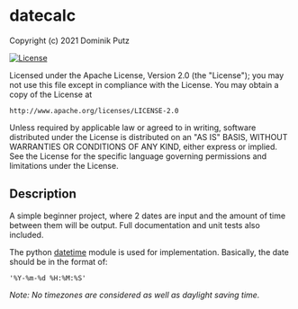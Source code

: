 # datecalc

Copyright (c) 2021 Dominik Putz

[![License](https://img.shields.io/badge/License-Apache%202.0-blue.svg)](https://opensource.org/licenses/Apache-2.0)

Licensed under the Apache License, Version 2.0 (the "License");
you may not use this file except in compliance with the License.
You may obtain a copy of the License at

    http://www.apache.org/licenses/LICENSE-2.0

Unless required by applicable law or agreed to in writing, software
distributed under the License is distributed on an "AS IS" BASIS,
WITHOUT WARRANTIES OR CONDITIONS OF ANY KIND, either express or implied.
See the License for the specific language governing permissions and
limitations under the License.

## Description
A simple beginner project, where 2 dates are input and the amount of time between them will be output.
Full documentation and unit tests also included.

The python [datetime](https://www.w3schools.com/python/python_datetime.asp) module is used for implementation.
Basically, the date should be in the format of:

    '%Y-%m-%d %H:%M:%S'

*Note: No timezones are considered as well as daylight saving time.*
